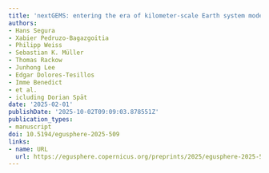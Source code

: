 ```yaml
---
title: 'nextGEMS: entering the era of kilometer-scale Earth system modeling'
authors:
- Hans Segura
- Xabier Pedruzo-Bagazgoitia
- Philipp Weiss
- Sebastian K. Müller
- Thomas Rackow
- Junhong Lee
- Edgar Dolores-Tesillos
- Imme Benedict
- et al.
- icluding Dorian Spät
date: '2025-02-01'
publishDate: '2025-10-02T09:09:03.878551Z'
publication_types:
- manuscript
doi: 10.5194/egusphere-2025-509
links:
- name: URL
  url: https://egusphere.copernicus.org/preprints/2025/egusphere-2025-509/
---
```

